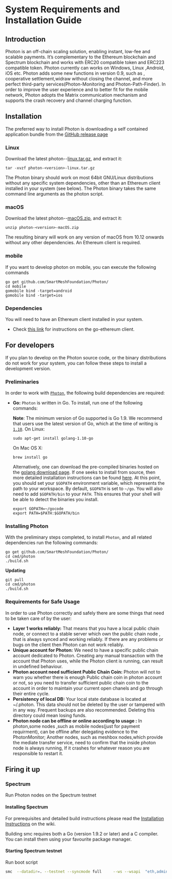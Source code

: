 # System Requirements and Installation Guide
## Introduction
Photon is an off-chain scaling solution, enabling instant, low-fee and scalable payments. It’s complementary to the Ethereum blockchain and Spectrum blockchain and works with ERC20 compatible token and ERC223 compatible token. Photon currently can works on Windows, Linux ,Android, iOS etc. Photon adds some new functions in version 0.9, such as , cooperative settlement,widraw without closing the channel, and more perfect third-party services(Photon-Monitoring and Photon-Path-Finder). In order to improve the user experience and to better fit for the mobile network, Photon adopts the Matrix communication mechanism and supports the crash recovery and channel charging function.
## Installation
The preferred way to install Photon is downloading a self contained application bundle from the [GitHub release page](https://github.com/SmartMeshFoundation/Photon/releases)
### Linux
Download the latest photon-<version>-[linux.tar.gz](https://github.com/SmartMeshFoundation/Photon/releases), and extract it:

```
tar -xvzf photon-<version>-linux.tar.gz
```

The Photon binary should work on most 64bit GNU/Linux distributions without any specific system dependencies, other than an Ethereum client installed in your system (see below). The Photon binary takes the same command line arguments as the photon script.
### macOS
Download the latest photon-<version>-[macOS.zip](https://github.com/SmartMeshFoundation/Photon/releases), and extract it:
```
unzip photon-<version>-macOS.zip
```
The resulting binary will work on any version of macOS from 10.12 onwards without any other dependencies. An Ethereum client is required.

### mobile
If you want to develop photon on mobile, you can execute the following commands

```
go get github.com/SmartMeshFoundation/Photon/
cd mobile
gomobile bind -target=android
gomobile bind -target=ios
```

### Dependencies
You will need to have an Ethereum client installed in your system.

- Check [this link](https://github.com/ethereum/go-ethereum/wiki/Building-Ethereum) for instructions on the go-ethereum client.

## For developers
If you plan to develop on the Photon source code, or the binary distributions do not work for your system, you can follow these steps to install a development version.

### Preliminaries
In order to work with  [`Photon`](https://github.com/SmartMeshFoundation/Photon), the following build dependencies are required:  

- **Go:**  `Photon`  is written in Go. To install, run one of the following commands:

	**Note**: The minimum version of Go supported is Go 1.9. We recommend that users use the latest version of Go, which at the time of writing is  [`1.10`](https://blog.golang.org/go1.10).
	On Linux:
	```
	sudo apt-get install golang-1.10-go
	```
	On Mac OS X:
	```
	brew install go
	```
	Alternatively, one can download the pre-compiled binaries hosted on the [golang download page](https://golang.org/dl/). If one seeks to install from source, then more detailed installation instructions can be found [here](http://golang.org/doc/install).
	At this point, you should set your  `$GOPATH`  environment variable, which represents the path to your workspace. By default,  `$GOPATH`  is set to  `~/go`. You will also need to add  `$GOPATH/bin`  to your  `PATH`. This ensures that your shell will be able to detect the binaries you install.
	```
	export GOPATH=~/gocode
	export PATH=$PATH:$GOPATH/bin
	```	
### Installing Photon
With the preliminary steps completed, to install `Photon`, and all related dependencies run the following commands:
```
go get github.com/SmartMeshFoundation/Photon/ 
cd cmd/photon
./build.sh
```
**Updating**
```
git pull 
cd cmd/photon
./build.sh
```

### Requirements for Safe Usage
In order to use Photon correctly and safely there are some things that need to be taken care of by the user:

- **Layer 1 works reliably:** That means that you have a local public chain node, or connect to a stable server which own the public chain node , that is always synced and working reliably. If there are any problems or bugs on the client then Photon can not work reliably.   
- **Unique account for Photon:** We need to have a specific public chain account dedicated to Photon. Creating any manual transaction with the account that Photon uses, while the Photon client is running, can result in undefined behaviour.  
- **Photon account need sufficient Public Chain Coin:** Photon will not to warn you whether there is enough Public chain coin in photon account or not, so you need to transfer sufficient public chain coin to the account in order to maintain your current open chanels and go through their entire cycle.    
- **Persistency of local DB:** Your local state database is located at ~/.photon. This data should not be deleted by the user or tampered with in any way. Frequent backups are also recommended. Deleting this directory could mean losing funds.    
- **Photon node can be offline or online according to usage :** In photon,some nodes ,such as mobile nodes(just for payment requirment), can be offline after delegating evidence to the PhotonMonitor; Another nodes, such as meshbox nodes,which provide the mediate transfer service, need to confirm that the inside photon node is always running, If it crashes for whatever reason you are responsible to restart it.

## Firing it up
### Spectrum
Run Photon nodes on the Spectrum testnet
#### Installing Spectrum
For prerequisites and detailed build instructions please read the  [Installation Instructions](https://github.com/SmartMeshFoundation/Spectrum/wiki/Building-Specturm)  on the wiki.

Building smc requires both a Go (version 1.9.2 or later) and a C compiler. You can install them using your favourite package manager.
#### Starting Spectrum testnet
Run boot script
```sh
smc  --datadir=. --testnet --syncmode full     --ws --wsapi  "eth,admin,web3,net,debug,personal"   --rpc  --rpccorsdomain "*" --rpcapi "eth,admin,web3,net,debug,personal"   --wsaddr "0.0.0.0" --rpcaddr "0.0.0.0"   --wsorigins "*"
```
